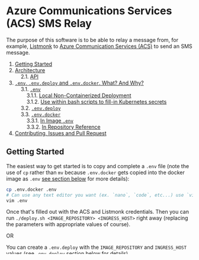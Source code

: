 # Azure Communications Services (ACS) SMS Relay
The purpose of this software is to be able to relay a message from, for example, [Listmonk](https://listmonk.app/) to [Azure Communication Services (ACS)](https://azure.microsoft.com/en-us/products/communication-services) to send an SMS message.

1. [Getting Started](#getting-started)
2. [Architecture](#architecture)<br>
&nbsp;&nbsp;&nbsp;&nbsp;2.1. [API](#api)
3. [`.env`, `.env.deploy` and `.env.docker`. What? And Why?](#env-envdeploy-and-envdocker-what-and-why)<br>
&nbsp;&nbsp;&nbsp;&nbsp;3.1. [`.env`](#env)<br>
&nbsp;&nbsp;&nbsp;&nbsp;&nbsp;&nbsp;&nbsp;&nbsp;3.1.1. [Local Non-Containerized Deployment](#local-non-containerized-deployment)<br>
&nbsp;&nbsp;&nbsp;&nbsp;&nbsp;&nbsp;&nbsp;&nbsp;3.1.2. [Use within bash scripts to fill-in Kubernetes secrets](#use-within-bash-scripts-to-fill-in-kubernetes-secrets)<br>
&nbsp;&nbsp;&nbsp;&nbsp;3.2. [`.env.deploy`](#envdeploy)<br>
&nbsp;&nbsp;&nbsp;&nbsp;3.3. [`.env.docker`](#envdocker)<br>
&nbsp;&nbsp;&nbsp;&nbsp;&nbsp;&nbsp;&nbsp;&nbsp;3.3.1. [In Image `.env`](#in-image-env)<br>
&nbsp;&nbsp;&nbsp;&nbsp;&nbsp;&nbsp;&nbsp;&nbsp;3.3.2. [In Repository Reference](#in-repository-reference)
4. [Contributing, Issues and Pull Request](#contributing-issues-and-pull-request)

## Getting Started
The easiest way to get started is to copy and complete a `.env` file (note the use of `cp` rather than `mv` because `.env.docker` gets copied into the docker image as `.env` [see section below](#envdocker) for more details):

```sh
cp .env.docker .env
# Can use any text editor you want (ex. `nano`, `code`, etc...) use `vim` here for purely an example
vim .env
```

Once that's filled out with the ACS and Listmonk credentials. Then you can run `./deploy.sh <IMAGE_REPOSITORY> <INGRESS_HOST>` right away (replacing the parameters with appropriate values of course).

OR

You can create a `.env.deploy` with the `IMAGE_REPOSITORY` and `INGRESS_HOST` values (see [`.env.deploy` section below](#envdeploy) for details)

## Architecture
In all honesty, it's a fairly straightforward MVC based [Express](https://expressjs.com/) app. At time of writing, the only view available is `/`. And that's a dead simple landing page. Eventually, I hope to build this out as a bit of a stats dashboard etc... But for right now the relaying works (using `/listmonk/send`) and that's good enough (for now).

### API
So far, the API is pretty sparse but hopefully it might be built up a bit over time.

| Path/Route       | Purpose                                                                                  |
| ---------------- | ---------------------------------------------------------------------------------------- |
| `/listmonk/send` | [Listmonk Messenger](https://listmonk.app/docs/messengers/) endpoint for sending via SMS |

## `.env`, `.env.deploy` and `.env.docker`. What? And Why?
I know it might seem a bit overwhelming and confusing at first becaus I seem to have more .env files then most. But there are, at least in my mind, good reasons for this which I'll articulate in the proceeding sections.

### `.env`
The `.env` file is used/useful in 2 particular ways:
1. For local non-containerized deployment
2. For use within bash scripts to setup secrets properly within Kubernetes

It's important to note this is excluded from the git repository via the [`.giignore` file](./.gitignore) for security/privacy reasons.

#### Local Non-Containerized Deployment
If deployed in a none containerized way, which can be done by running `yarn build` and `yarn start` provided you have [Node](https://nodejs.org) installed. The needed credentials are loaded into environment variables using the [`dotenv` NPM package](https://www.npmjs.com/package/dotenv) which imports the `.env` file contents into environment variables.

#### Use within bash scripts to fill-in Kubernetes secrets
The other way the `.env` file gets used is within the bash scripts to replace values within the [`values.yaml` file](./k8s/chart/values.yaml) at deployment time. This is so that the secrets can get created properly. Moreover, we don't define these explicitly within the [`values.yaml` file](./k8s/chart/values.yaml) because it is part of the git repository (so that others can use the Helm chart if they'd like) but we don't want our credentials to be.

This `.env` file doesn't HAVE to exist, the values within the `.env` file can be set as environment variables separately and no `.env` file exist. This is mostly to compensate for, for example, CI/CD pipelines.

### `.env.deploy`
This might be a bit overkill and probably could be amalgamated with the `.env` file. But the purpose/theory is to define certain specific values that can also be provided as command line arguments to the bash deployment scripts. That is, at time of writing, the variables summarized in the table below:

| Variable         | Purpose                                                                | Script Argument Number |
| ---------------- | ---------------------------------------------------------------------- | ---------------------- |
| IMAGE_REPOSITORY | Where the docker image is pushed to (I use a private repository)       | 1                      |
| INGRESS_HOST     | The hostname to use for ingress to the container/service in Kubernetes | 2                      |

### `.env.docker`
This one is a little bit odd but it serves 2 primary purposes:
1. It's copied into the docker image as `.env` and is read/loaded at run time
2. An in repository reference for how to create the `.env`

#### In Image `.env`
Because the [`.env.docker` file](./.env.docker) is copied into the docker images as the `.env` file it could, theoretically, be used to define some non-sensitive environment variables. Keeping in mind any values in the image if the image is ever made public those variables become public too.

#### In Repository Reference
At least, at time of writing, the [`.env.docker` file](./.env.docker) is a direct copy of the `.env` file except with all the values removed. This means for anyone trying to use this software it's as easy as copy-pasting the file and renaming it to `.env` and filling in the values. This makes it easy and quick for people to get up and running without compromising on security.

## Contributing, Issues and Pull Request
Feel free to submit issues or pull requests when applicable. I make no promises about answering or any kind of updating/maintenance (particularly on any kind of schedule). But I will try to work with others to have this work for them as I can.